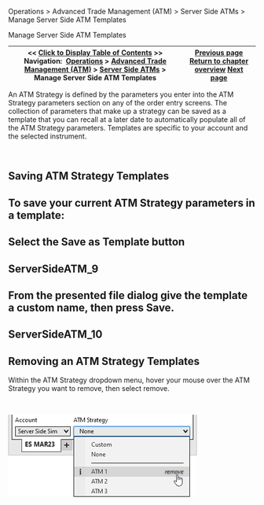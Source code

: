 ﻿


Operations \> Advanced Trade Management (ATM) \> Server Side ATMs \> Manage Server Side ATM Templates






















Manage Server Side ATM Templates







| \<\< [Click to Display Table of Contents](manage-server-side-atm-templat.md) \>\> **Navigation:**     [Operations](operations.md) \> [Advanced Trade Management (ATM)](advanced_trade_management_atm.md) \> [Server Side ATMs](server-side-atm-strategy.md) \> Manage Server Side ATM Templates | [Previous page](server-side-stop-strategy.md) [Return to chapter overview](server-side-atm-strategy.md) [Next page](auto_close_position.md) |
| --- | --- |











An ATM Strategy is defined by the parameters you enter into the ATM Strategy parameters section on any of the order entry screens. The collection of parameters that make up a strategy can be saved as a template that you can recall at a later date to automatically populate all of the ATM Strategy parameters. Templates are specific to your account and the selected instrument.


 


## Saving ATM Strategy Templates


## To save your current ATM Strategy parameters in a template:


## 


## Select the Save as Template button


## 


## ServerSideATM_9


## 


## From the presented file dialog give the template a custom name, then press Save.


## 


## ServerSideATM_10


## 


## Removing an ATM Strategy Templates


Within the ATM Strategy dropdown menu, hover your mouse over the ATM Strategy you want to remove, then select remove.


 


![ServerSideATM_11](serversideatm_11.png)


 








